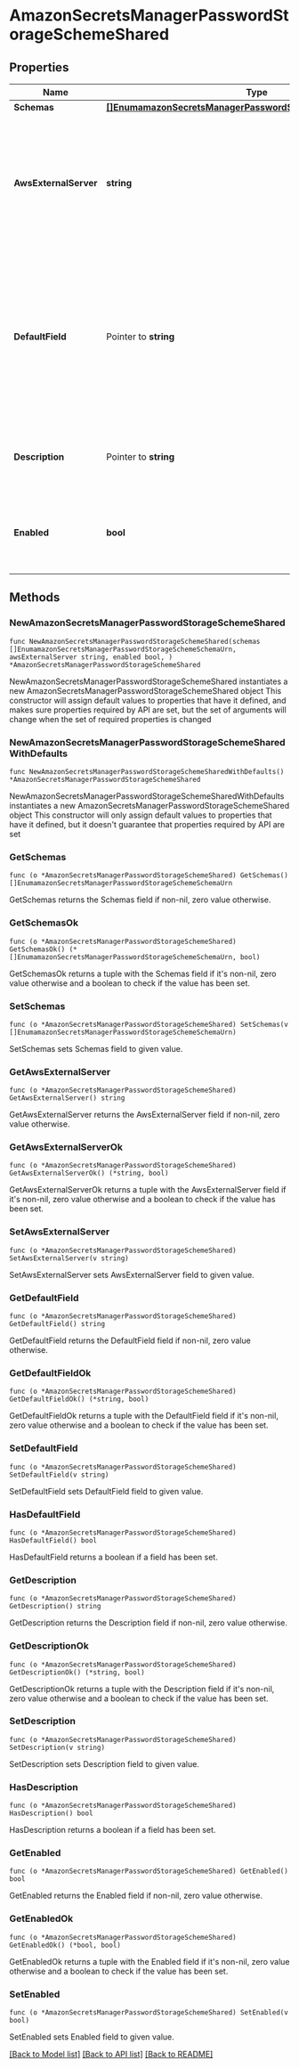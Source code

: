 # AmazonSecretsManagerPasswordStorageSchemeShared

## Properties

Name | Type | Description | Notes
------------ | ------------- | ------------- | -------------
**Schemas** | [**[]EnumamazonSecretsManagerPasswordStorageSchemeSchemaUrn**](EnumamazonSecretsManagerPasswordStorageSchemeSchemaUrn.md) |  | 
**AwsExternalServer** | **string** | The external server with information to use when interacting with the AWS Secrets Manager service. | 
**DefaultField** | Pointer to **string** | The default name of the field in JSON objects contained in the AWS Secrets Manager service that contains the password for the target user. | [optional] 
**Description** | Pointer to **string** | A description for this Password Storage Scheme | [optional] 
**Enabled** | **bool** | Indicates whether the Password Storage Scheme is enabled for use. | 

## Methods

### NewAmazonSecretsManagerPasswordStorageSchemeShared

`func NewAmazonSecretsManagerPasswordStorageSchemeShared(schemas []EnumamazonSecretsManagerPasswordStorageSchemeSchemaUrn, awsExternalServer string, enabled bool, ) *AmazonSecretsManagerPasswordStorageSchemeShared`

NewAmazonSecretsManagerPasswordStorageSchemeShared instantiates a new AmazonSecretsManagerPasswordStorageSchemeShared object
This constructor will assign default values to properties that have it defined,
and makes sure properties required by API are set, but the set of arguments
will change when the set of required properties is changed

### NewAmazonSecretsManagerPasswordStorageSchemeSharedWithDefaults

`func NewAmazonSecretsManagerPasswordStorageSchemeSharedWithDefaults() *AmazonSecretsManagerPasswordStorageSchemeShared`

NewAmazonSecretsManagerPasswordStorageSchemeSharedWithDefaults instantiates a new AmazonSecretsManagerPasswordStorageSchemeShared object
This constructor will only assign default values to properties that have it defined,
but it doesn't guarantee that properties required by API are set

### GetSchemas

`func (o *AmazonSecretsManagerPasswordStorageSchemeShared) GetSchemas() []EnumamazonSecretsManagerPasswordStorageSchemeSchemaUrn`

GetSchemas returns the Schemas field if non-nil, zero value otherwise.

### GetSchemasOk

`func (o *AmazonSecretsManagerPasswordStorageSchemeShared) GetSchemasOk() (*[]EnumamazonSecretsManagerPasswordStorageSchemeSchemaUrn, bool)`

GetSchemasOk returns a tuple with the Schemas field if it's non-nil, zero value otherwise
and a boolean to check if the value has been set.

### SetSchemas

`func (o *AmazonSecretsManagerPasswordStorageSchemeShared) SetSchemas(v []EnumamazonSecretsManagerPasswordStorageSchemeSchemaUrn)`

SetSchemas sets Schemas field to given value.


### GetAwsExternalServer

`func (o *AmazonSecretsManagerPasswordStorageSchemeShared) GetAwsExternalServer() string`

GetAwsExternalServer returns the AwsExternalServer field if non-nil, zero value otherwise.

### GetAwsExternalServerOk

`func (o *AmazonSecretsManagerPasswordStorageSchemeShared) GetAwsExternalServerOk() (*string, bool)`

GetAwsExternalServerOk returns a tuple with the AwsExternalServer field if it's non-nil, zero value otherwise
and a boolean to check if the value has been set.

### SetAwsExternalServer

`func (o *AmazonSecretsManagerPasswordStorageSchemeShared) SetAwsExternalServer(v string)`

SetAwsExternalServer sets AwsExternalServer field to given value.


### GetDefaultField

`func (o *AmazonSecretsManagerPasswordStorageSchemeShared) GetDefaultField() string`

GetDefaultField returns the DefaultField field if non-nil, zero value otherwise.

### GetDefaultFieldOk

`func (o *AmazonSecretsManagerPasswordStorageSchemeShared) GetDefaultFieldOk() (*string, bool)`

GetDefaultFieldOk returns a tuple with the DefaultField field if it's non-nil, zero value otherwise
and a boolean to check if the value has been set.

### SetDefaultField

`func (o *AmazonSecretsManagerPasswordStorageSchemeShared) SetDefaultField(v string)`

SetDefaultField sets DefaultField field to given value.

### HasDefaultField

`func (o *AmazonSecretsManagerPasswordStorageSchemeShared) HasDefaultField() bool`

HasDefaultField returns a boolean if a field has been set.

### GetDescription

`func (o *AmazonSecretsManagerPasswordStorageSchemeShared) GetDescription() string`

GetDescription returns the Description field if non-nil, zero value otherwise.

### GetDescriptionOk

`func (o *AmazonSecretsManagerPasswordStorageSchemeShared) GetDescriptionOk() (*string, bool)`

GetDescriptionOk returns a tuple with the Description field if it's non-nil, zero value otherwise
and a boolean to check if the value has been set.

### SetDescription

`func (o *AmazonSecretsManagerPasswordStorageSchemeShared) SetDescription(v string)`

SetDescription sets Description field to given value.

### HasDescription

`func (o *AmazonSecretsManagerPasswordStorageSchemeShared) HasDescription() bool`

HasDescription returns a boolean if a field has been set.

### GetEnabled

`func (o *AmazonSecretsManagerPasswordStorageSchemeShared) GetEnabled() bool`

GetEnabled returns the Enabled field if non-nil, zero value otherwise.

### GetEnabledOk

`func (o *AmazonSecretsManagerPasswordStorageSchemeShared) GetEnabledOk() (*bool, bool)`

GetEnabledOk returns a tuple with the Enabled field if it's non-nil, zero value otherwise
and a boolean to check if the value has been set.

### SetEnabled

`func (o *AmazonSecretsManagerPasswordStorageSchemeShared) SetEnabled(v bool)`

SetEnabled sets Enabled field to given value.



[[Back to Model list]](../README.md#documentation-for-models) [[Back to API list]](../README.md#documentation-for-api-endpoints) [[Back to README]](../README.md)


